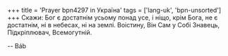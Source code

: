 +++
title = 'Prayer bpn4297 in Україна'
tags = ['lang-uk', 'bpn-unsorted']
+++
Скажи: Бог є достатнім усьому понад усе, і ніщо, крім Бога, не є достатнім, ні в небесах, ні на землі. Воістину, Він Сам у Собі Знавець, Підкріплювач, Всемогутній.

-- Báb
